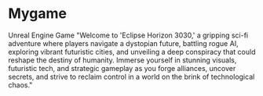 # Mygame
Unreal Engine Game
"Welcome to 'Eclipse Horizon 3030,' a gripping sci-fi adventure where players navigate a dystopian future, battling rogue AI, exploring vibrant futuristic cities, and unveiling a deep conspiracy that could reshape the destiny of humanity. Immerse yourself in stunning visuals, futuristic tech, and strategic gameplay as you forge alliances, uncover secrets, and strive to reclaim control in a world on the brink of technological chaos."
